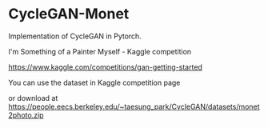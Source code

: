 # CycleGAN-Monet

Implementation of CycleGAN in Pytorch.

I'm Something of a Painter Myself - Kaggle competition

https://www.kaggle.com/competitions/gan-getting-started

You can use the dataset in Kaggle competition page

or download at https://people.eecs.berkeley.edu/~taesung_park/CycleGAN/datasets/monet2photo.zip



